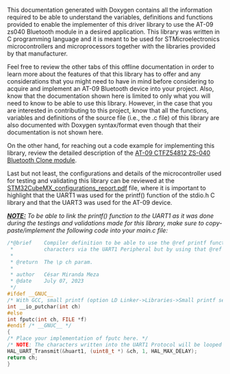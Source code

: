 This documentation generated with Doxygen contains all the information required to be able to understand the variables,
definitions and functions provided to enable the implementer of this driver library to use the AT-09 zs040 Bluetooth
module in a desired application. This library was written in C programming language and it is meant to be used for
STMicroelectronics microcontrollers and microprocessors together with the libraries provided by that manufacturer.

Feel free to review the other tabs of this offline documentation in order to learn more about the features of that this
library has to offer and any considerations that you might need to have in mind before considering to acquire and
implement an AT-09 Bluetooth device into your project. Also, know that the documentation shown here is limited to only
what you will need to know to be able to use this library. However, in the case that you are interested in contributing
to this project, know that all the functions, variables and definitions of the source file (i.e., the .c file) of this
library are also documented with Doxygen syntax/format even though that their documentation is not shown here.

On the other hand, for reaching out a code example for implementing this library, review the detailed description of the
<a href=file:///C:/Users/cmira/OneDrive/Escritorio/GitHub/AT-09_zs040_ble_STM_driver/documentation/html/df/d51/group__hm10__ble__clone.html#details>AT-09 CTFZ54812 ZS-040 Bluetooth Clone module</a>.

Last but not least, the configurations and details of the microcontroller used for testing and validating this library
can be reviewed at the
<a href=https://github.com/Mortrack/AT-09_zs040_ble_STM_driver/blob/main/documentation/pdfs/STM32CubeMX_configurations_report.pdf>STM32CubeMX_configurations_report.pdf</a>
file, where it is important to highlight that the UART1 was used for the printf() function of the stdio.h C library and
that the UART3 was used for the AT-09 device.

<i><b><u>NOTE:</u></b> To be able to link the printf() function to the UART1 as it was done during the testings and
validations made for this library, make sure to copy-paste/implement the following code into your main.c file:</i>

```c
/*@brief	Compiler definition to be able to use the @ref printf function from stdio.h library in order to print
 *          characters via the UART1 Peripheral but by using that @ref printf function.
 *
 * @return	The \p ch param.
 *
 * author	César Miranda Meza
 * @date	July 07, 2023
 */
#ifdef __GNUC__
/* With GCC, small printf (option LD Linker->Libraries->Small printf set to 'Yes') calls __io_putchar(). */
int __io_putchar(int ch)
#else
int fputc(int ch, FILE *f)
#endif /* __GNUC__ */
{
/* Place your implementation of fputc here. */
/* NOTE: The characters written into the UART1 Protocol will be looped until the end of transmission. */
HAL_UART_Transmit(&huart1, (uint8_t *) &ch, 1, HAL_MAX_DELAY);
return ch;
}
```
